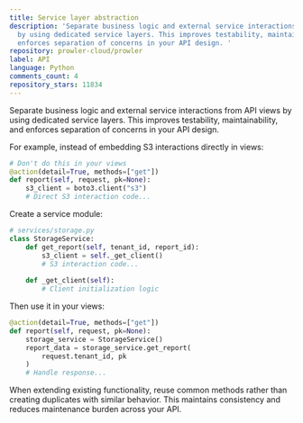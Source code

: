 ```yaml
---
title: Service layer abstraction
description: 'Separate business logic and external service interactions from API views
  by using dedicated service layers. This improves testability, maintainability, and
  enforces separation of concerns in your API design. '
repository: prowler-cloud/prowler
label: API
language: Python
comments_count: 4
repository_stars: 11834
---
```


Separate business logic and external service interactions from API views by using dedicated service layers. This improves testability, maintainability, and enforces separation of concerns in your API design. 

For example, instead of embedding S3 interactions directly in views:

```python
# Don't do this in your views
@action(detail=True, methods=["get"])
def report(self, request, pk=None):
    s3_client = boto3.client("s3")
    # Direct S3 interaction code...
```

Create a service module:

```python
# services/storage.py
class StorageService:
    def get_report(self, tenant_id, report_id):
        s3_client = self._get_client()
        # S3 interaction code...
        
    def _get_client(self):
        # Client initialization logic
```

Then use it in your views:

```python
@action(detail=True, methods=["get"])
def report(self, request, pk=None):
    storage_service = StorageService()
    report_data = storage_service.get_report(
        request.tenant_id, pk
    )
    # Handle response...
```

When extending existing functionality, reuse common methods rather than creating duplicates with similar behavior. This maintains consistency and reduces maintenance burden across your API.